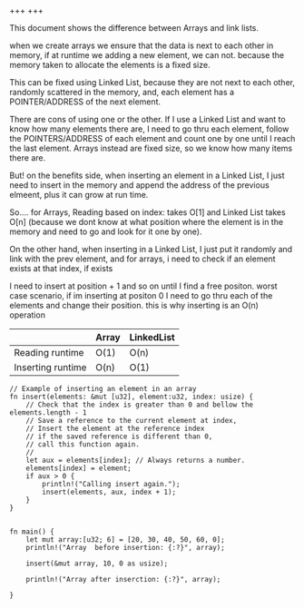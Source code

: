 +++
+++

This document shows the difference between Arrays and link lists.

when we create arrays we ensure that the data is next to each other
in memory, if at runtime we adding a new element, we can not. because the
memory taken to allocate the elements is a fixed size. 

This can be fixed using Linked List, because they are not next to each other, 
randomly scattered in the memory, and, each element has a POINTER/ADDRESS of the
next element.
 
There are cons of using one or the other. 
If I use a Linked List and want to know how many elements there are, I need to go thru 
each element, follow the POINTERS/ADDRESS of each element and count one by one until I reach the last element.
Arrays instead are fixed size, so we know how many items there are.

But! on the benefits side,  when inserting an element in a Linked List, I just need to insert in the memory and append the address of the previous elmeent, plus it can grow at run time.

So.... for Arrays, Reading based on index: takes O[1] and Linked List takes O[n] (because we dont know at what position where the element is in the memory and need to go and look for it one by one). 

On the other hand, when inserting in a Linked List, I just put it randomly and link with the prev element, and for arrays, i need to check if an element exists at that index, if exists

I need to insert at position + 1 and so on until I find a free positon. 
worst case scenario, if im inserting at positon 0 I need to go thru each of the elements and change their position.
this is why inserting is an O(n) operation
 
 |   | Array  | LinkedList
 |---|---|---|
 | Reading runtime  | O(1)  | O(n)
 | Inserting runtime  | O(n)  | O(1)

```
// Example of inserting an element in an array
fn insert(elements: &mut [u32], element:u32, index: usize) {
    // Check that the index is greater than 0 and bellow the elements.length - 1
    // Save a reference to the current element at index,
    // Insert the element at the reference index
    // if the saved reference is different than 0,
    // call this function again.
    //
    let aux = elements[index]; // Always returns a number.
    elements[index] = element;
    if aux > 0 {
        println!("Calling insert again.");
        insert(elements, aux, index + 1);
    }
}


fn main() {
    let mut array:[u32; 6] = [20, 30, 40, 50, 60, 0];
    println!("Array  before insertion: {:?}", array);

    insert(&mut array, 10, 0 as usize);

    println!("Array after inserction: {:?}", array);

}
```
